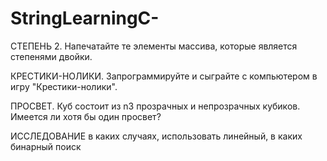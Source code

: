 # StringLearningC-

СТЕПЕНЬ 2. Напечатайте те элементы массива, которые является степенями двойки.

КРЕСТИКИ-НОЛИКИ. Запрограммируйте и сыграйте с компьютером в игру "Крестики-нолики".

ПРОСВЕТ. Куб состоит из n3 прозрачных и непрозрачных кубиков. Имеется ли хотя бы один просвет?

ИССЛЕДОВАНИЕ в каких случаях, использовать линейный, в каких бинарный поиск
